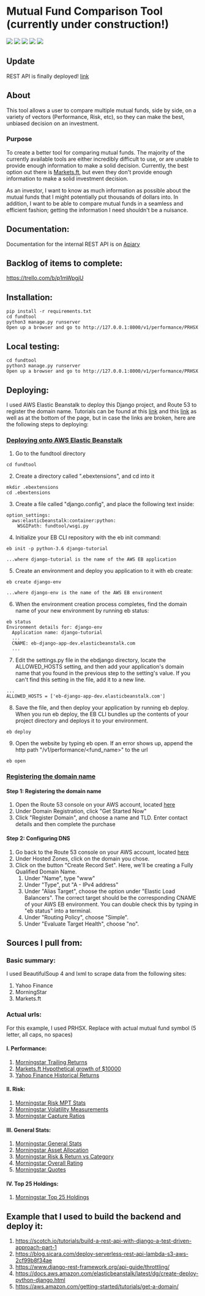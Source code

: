 # Mutual Fund Comparison Tool (currently under construction!)
![](https://img.shields.io/badge/Python-3.6-blue.svg)
![](https://img.shields.io/badge/Django-2.1.2-yellow.svg)
![](https://img.shields.io/badge/django_rest_framework-3.8.2-orange.svg)
![](https://img.shields.io/badge/Build_Status-Coming_Soon-green.svg)
![](https://img.shields.io/badge/Coverage-Coming_Soon-green.svg)


## Update
REST API is finally deployed! [link](http://www.comparemutualfunds.co.uk/v1/performance/PRHSX)


## About
This tool allows a user to compare multiple mutual funds, side by side, on a variety of vectors (Performance, Risk, etc),
so they can make the best, unbiased decision on an investment.

### Purpose
To create a better tool for comparing mutual funds. The majority of the currently available tools are either incredibly difficult to use, or are unable to provide enough information to make a solid decision. Currently, the best option out there is [Markets.ft](https://markets.ft.com/data/funds/us/compare), but even they don't provide enough information to make a solid investment decision.

As an investor, I want to know as much information as possible about the mutual funds that I might potentially put thousands of dollars into. In addition, I want to be able to compare mutual funds in a seamless and efficient fashion; getting the information I need shouldn't be a nuisance.

## Documentation:
Documentation for the internal REST API is on [Apiary](https://mutualfundcomparisontoolapi.docs.apiary.io/#)

## Backlog of items to complete:
https://trello.com/b/p1mWpgjU

## Installation:
```
pip install -r requirements.txt
cd fundtool
python3 manage.py runserver
Open up a browser and go to http://127.0.0.1:8000/v1/performance/PRHSX
```

## Local testing:
```
cd fundtool
python3 manage.py runserver
Open up a browser and go to http://127.0.0.1:8000/v1/performance/PRHSX
```

## Deploying:
I used AWS Elastic Beanstalk to deploy this Django project, and Route 53 to register the domain name. Tutorials can be found at this [link](https://docs.aws.amazon.com/elasticbeanstalk/latest/dg/create-deploy-python-django.html) and this [link](https://aws.amazon.com/getting-started/tutorials/get-a-domain/) as well as at the bottom of the page, but in case the links are broken, here are the following steps to deploying:

### [Deploying onto AWS Elastic Beanstalk](https://docs.aws.amazon.com/elasticbeanstalk/latest/dg/create-deploy-python-django.html)
1. Go to the fundtool directory
```
cd fundtool
```

2. Create a directory called ".ebextensions", and cd into it
```
mkdir .ebextensions
cd .ebextensions
```

3. Create a file called "django.config", and place the following text inside:
```
option_settings:
  aws:elasticbeanstalk:container:python:
    WSGIPath: fundtool/wsgi.py
```

4. Initialize your EB CLI repository with the eb init command: 
```
eb init -p python-3.6 django-tutorial

...where django-tutorial is the name of the AWS EB application
```

5. Create an environment and deploy you application to it with eb create:
```
eb create django-env

...where django-env is the name of the AWS EB environment
```

6. When the environment creation process completes, find the domain name of your new environment by running eb status:
```
eb status
Environment details for: django-env
  Application name: django-tutorial
  ...
  CNAME: eb-django-app-dev.elasticbeanstalk.com
  ...
```

7. Edit the settings.py file in the ebdjango directory, locate the ALLOWED_HOSTS setting, and then add your application's domain name that you found in the previous step to the setting's value. If you can't find this setting in the file, add it to a new line. 
```
...
ALLOWED_HOSTS = ['eb-django-app-dev.elasticbeanstalk.com']
```

8. Save the file, and then deploy your application by running eb deploy. When you run eb deploy, the EB CLI bundles up the contents of your project directory and deploys it to your environment. 
```
eb deploy   
```

9. Open the website by typing eb open. If an error shows up, append the http path "/v1/performance/<fund_name>" to the url
```
eb open
```

### [Registering the domain name](https://aws.amazon.com/getting-started/tutorials/get-a-domain/)
#### Step 1: Registering the domain name
1. Open the Route 53 console on your AWS account, located [here](https://console.aws.amazon.com/route53/home?region=us-east-1)
2. Under Domain Registration, click "Get Started Now"
3. Click "Register Domain", and choose a name and TLD. Enter contact details and then complete the purchase

#### Step 2: Configuring DNS
1. Go back to the Route 53 console on your AWS account, located [here](https://console.aws.amazon.com/route53/home?region=us-east-1)
2. Under Hosted Zones, click on the domain you chose.
3. Click on the button "Create Record Set". Here, we'll be creating a Fully Qualified Domain Name. 
   1. Under "Name", type "www"
   2. Under "Type", put "A - IPv4 address"
   3. Under "Alias Target", choose the option under "Elastic Load Balancers". The correct target should be the corresponding CNAME of your  AWS EB environment. You can double check this by typing in "eb status" into a terminal.
   4. Under "Routing Policy", choose "Simple".
   5. Under "Evaluate Target Health", choose "no".
  


## Sources I pull from:
### Basic summary:
I used BeautifulSoup 4 and lxml to scrape data from the following sites:
1. Yahoo Finance
2. MorningStar
3. Markets.ft

### Actual urls:
For this example, I used PRHSX. Replace with actual mutual fund symbol (5 letter, all caps, no spaces)

#### I. Performance:
   1. [Morningstar Trailing Returns](http://performance.morningstar.com/perform/Performance/fund/trailing-total-returns.action?&t=PRHSX&cur=&ops=clear&s=0P00001L8R&ndec=2&ep=true&align=q&annlz=true&comparisonRemove=false&loccat=&taxadj=&benchmarkSecId=&benchmarktype=)
   2. [Markets.ft Hypothetical growth of $10000](https://markets.ft.com/data/funds/ajax/US/get-comparison-panel?data={"comparisons":["PRHSX"],"openPanels":["Performance"]})
   3. [Yahoo Finance Historical Returns](https://finance.yahoo.com/quote/PRHSX/performance?p=PRHSX)

#### II. Risk:
   1. [Morningstar Risk MPT Stats](http://performance.morningstar.com/ratrisk/RatingRisk/fund/mpt-statistics.action?&t=PRHSX&region=usa&culture=en-US&cur=&ops=clear&s=0P00001L8R&y=3&ep=true&comparisonRemove=true&benchmarkSecId=&benchmarktype=)
   2. [Morningstar Volatility Measurements](http://performance.morningstar.com/ratrisk/RatingRisk/fund/volatility-measurements.action?&t=PRHSX&region=usa&culture=en-US&cur=&ops=clear&s=0P00001L8R&y=3&ep=true&comparisonRemove=true&benchmarkSecId=&benchmarktype=)
   3. [Morningstar Capture Ratios](http://performance.morningstar.com/ratrisk/RatingRisk/fund/updownside-capture.action?&t=PRHSX&region=usa&culture=en-US&cur=&ops=clear&s=0P00001L8R&ep=true&comparisonRemove=null&benchmarkSecId=&benchmarktype=)
   
#### III. General Stats:
   1. [Morningstar General Stats](https://quotes.morningstar.com/fundq/c-header?&t=PRHSX&region=usa&culture=en-US&version=RET&cur=&test=QuoteiFrame)
   2. [Morningstar Asset Allocation](https://quotes.morningstar.com/fundq/c-assetAllocation?&t=PRHSX&region=usa&culture=en-US&version=RET&cur=&test=QuoteiFrame)
   3. [Morningstar Risk & Return vs Category](https://quotes.morningstar.com/fundq/c-risk-measures?&t=PRHSX&region=usa&culture=en-US&version=RET&cur=&test=QuoteiFrame)
   4. [Morningstar Overall Rating](https://www.morningstar.com/api/v1/security-identifier/0P00002WFU)
   5. [Morningstar Quotes](https://www.morningstar.com/funds/XNAS/PRHSX/quote.html)
   
#### IV. Top 25 Holdings:
   1. [Morningstar Top 25 Holdings](http://portfolios.morningstar.com/portfo/fund/ajax/holdings_tab?t=PRHSX&region=usa&culture=en-US&cur=&dataType=0&sortby=weighting&order=des)


## Example that I used to build the backend and deploy it:
   1. https://scotch.io/tutorials/build-a-rest-api-with-django-a-test-driven-approach-part-1
   2. https://blog.sicara.com/deploy-serverless-rest-api-lambda-s3-aws-2cf99b8f34ae
   3. https://www.django-rest-framework.org/api-guide/throttling/
   4. https://docs.aws.amazon.com/elasticbeanstalk/latest/dg/create-deploy-python-django.html
   5. https://aws.amazon.com/getting-started/tutorials/get-a-domain/
